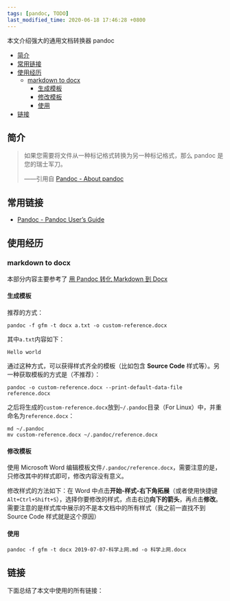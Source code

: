 ```yaml
---
tags: [pandoc, TODO]
last_modified_time: 2020-06-18 17:46:28 +0800
---
```


本文介绍强大的通用文档转换器 pandoc

<p id="markdown-toc"></p>
<!-- vim-markdown-toc GFM -->

* [简介](#简介)
* [常用链接](#常用链接)
* [使用经历](#使用经历)
  * [markdown to docx](#markdown-to-docx)
    * [生成模板](#生成模板)
    * [修改模板](#修改模板)
    * [使用](#使用)
* [链接](#链接)

<!-- vim-markdown-toc -->

## 简介
> 如果您需要将文件从一种标记格式转换为另一种标记格式，那么 pandoc 是您的瑞士军刀。
>
> ——引用自 [Pandoc - About pandoc](https://pandoc.org/index.html)

## 常用链接
* [Pandoc - Pandoc User’s Guide](https://pandoc.org/MANUAL.html)

## 使用经历

### markdown to docx
本部分内容主要参考了 [用 Pandoc 转化 Markdown 到 Docx](http://www.akui.site/blog/2017/09/08/%E7%94%A8Pandoc%E8%BD%AC%E6%8D%A2Markdown%E5%88%B0Docx)

#### 生成模板
推荐的方式：
```
pandoc -f gfm -t docx a.txt -o custom-reference.docx
```

其中`a.txt`内容如下：
```
Hello world
```

通过这种方式，可以获得样式齐全的模板（比如包含 **Source Code** 样式等）。另一种获取模板的方式是（不推荐）：
```
pandoc -o custom-reference.docx --print-default-data-file reference.docx
```

之后将生成的`custom-reference.docx`放到`~/.pandoc`目录（For Linux）中，并重命名为`reference.docx`：

```
md ~/.pandoc
mv custom-reference.docx ~/.pandoc/reference.docx
```

#### 修改模板
使用 Microsoft Word 编辑模板文件`/.pandoc/reference.docx`，需要注意的是，只修改其中的样式即可，修改内容没有意义。

修改样式的方法如下：在 Word 中点击**开始-样式-右下角拓展**（或者使用快捷键`Alt+Ctrl+Shift+S`），选择你要修改的样式，点击右边**向下的箭头**，再点击**修改**。需要注意的是样式库中展示的不是本文档中的所有样式（我之前一直找不到 Source Code 样式就是这个原因）

#### 使用
```
pandoc -f gfm -t docx 2019-07-07-科学上网.md -o 科学上网.docx
```


## 链接
下面总结了本文中使用的所有链接：

<!-- link start -->

<!-- link end -->

